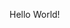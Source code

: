 <!DOCTYPE html>
<html>
<head>
<title> Basic Web Page </title>
</head>
<body>
<p>Hello World!</p>
</body>
</html>
